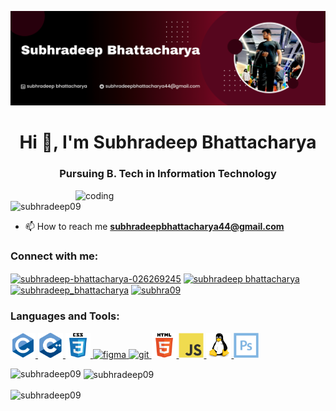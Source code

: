 ![logo](https://github.com/subhradeep09/subhradeep09/blob/main/Black%20and%20Red%20Gradient%20Professional%20LinkedIn%20Banner.png)
<h1 align="center">Hi 👋, I'm Subhradeep Bhattacharya</h1>
<h3 align="center">Pursuing B. Tech in Information Technology</h3>

<img align="right" alt="coding" width="400" src="https://user-images.githubusercontent.com/55389276/140866485-8fb1c876-9a8f-4d6a-98dc-08c4981eaf70.gif" >

<p align="left"> <img src="https://komarev.com/ghpvc/?username=subhradeep09&label=Profile%20views&color=0e75b6&style=flat" alt="subhradeep09" /> </p>

- 📫 How to reach me **subhradeepbhattacharya44@gmail.com**

<h3 align="left">Connect with me:</h3>
<p align="left">
<a href="https://linkedin.com/in/subhradeep-bhattacharya-026269245" target="blank"><img align="center" src="https://raw.githubusercontent.com/rahuldkjain/github-profile-readme-generator/master/src/images/icons/Social/linked-in-alt.svg" alt="subhradeep-bhattacharya-026269245" height="30" width="40" /></a>
<a href="https://www.facebook.com/profile.php?id=100086398238060" target="blank"><img align="center" src="https://raw.githubusercontent.com/rahuldkjain/github-profile-readme-generator/master/src/images/icons/Social/facebook.svg" alt="subhradeep bhattacharya" height="30" width="40" /></a>
<a href="https://instagram.com/subhradeep_bhattacharya" target="blank"><img align="center" src="https://raw.githubusercontent.com/rahuldkjain/github-profile-readme-generator/master/src/images/icons/Social/instagram.svg" alt="subhradeep_bhattacharya" height="30" width="40" /></a>
<a href="https://auth.geeksforgeeks.org/user/subhra09" target="blank"><img align="center" src="https://raw.githubusercontent.com/rahuldkjain/github-profile-readme-generator/master/src/images/icons/Social/geeks-for-geeks.svg" alt="subhra09" height="30" width="40" /></a>
</p>

<h3 align="left">Languages and Tools:</h3>
<p align="left"> <a href="https://www.cprogramming.com/" target="_blank" rel="noreferrer"> <img src="https://raw.githubusercontent.com/devicons/devicon/master/icons/c/c-original.svg" alt="c" width="40" height="40"/> </a> <a href="https://www.w3schools.com/cpp/" target="_blank" rel="noreferrer"> <img src="https://raw.githubusercontent.com/devicons/devicon/master/icons/cplusplus/cplusplus-original.svg" alt="cplusplus" width="40" height="40"/> </a> <a href="https://www.w3schools.com/css/" target="_blank" rel="noreferrer"> <img src="https://raw.githubusercontent.com/devicons/devicon/master/icons/css3/css3-original-wordmark.svg" alt="css3" width="40" height="40"/> </a> <a href="https://www.figma.com/" target="_blank" rel="noreferrer"> <img src="https://www.vectorlogo.zone/logos/figma/figma-icon.svg" alt="figma" width="40" height="40"/> </a> <a href="https://git-scm.com/" target="_blank" rel="noreferrer"> <img src="https://www.vectorlogo.zone/logos/git-scm/git-scm-icon.svg" alt="git" width="40" height="40"/> </a> <a href="https://www.w3.org/html/" target="_blank" rel="noreferrer"> <img src="https://raw.githubusercontent.com/devicons/devicon/master/icons/html5/html5-original-wordmark.svg" alt="html5" width="40" height="40"/> </a> <a href="https://developer.mozilla.org/en-US/docs/Web/JavaScript" target="_blank" rel="noreferrer"> <img src="https://raw.githubusercontent.com/devicons/devicon/master/icons/javascript/javascript-original.svg" alt="javascript" width="40" height="40"/> </a> <a href="https://www.linux.org/" target="_blank" rel="noreferrer"> <img src="https://raw.githubusercontent.com/devicons/devicon/master/icons/linux/linux-original.svg" alt="linux" width="40" height="40"/> </a> <a href="https://www.photoshop.com/en" target="_blank" rel="noreferrer"> <img src="https://raw.githubusercontent.com/devicons/devicon/master/icons/photoshop/photoshop-line.svg" alt="photoshop" width="40" height="40"/> </a> </p>

<p><img align="left" src="https://github-readme-stats.vercel.app/api/top-langs?username=subhradeep09&show_icons=true&locale=en&layout=compact" alt="subhradeep09" /></p>

<p>&nbsp;<img align="center" src="https://github-readme-stats.vercel.app/api?username=subhradeep09&show_icons=true&locale=en" alt="subhradeep09" /></p>

<p><img align="center" src="https://github-readme-streak-stats.herokuapp.com/?user=subhradeep09&" alt="subhradeep09" /></p>
